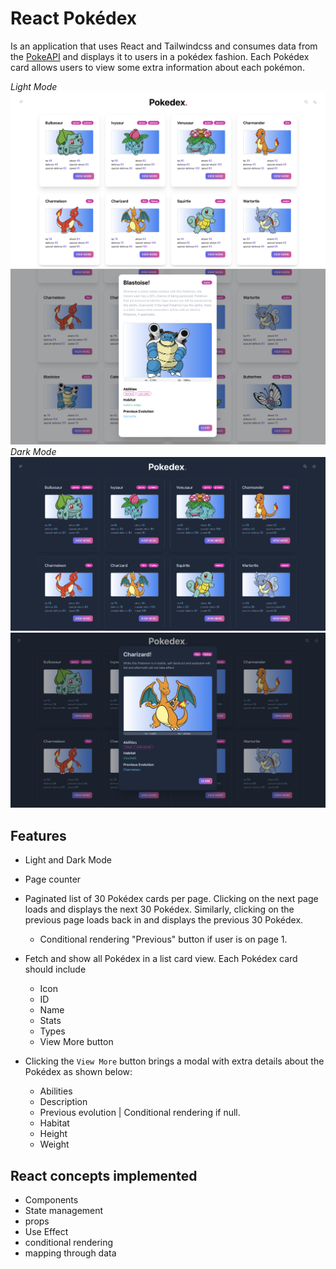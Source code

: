 # React Pokédex
Is an application that uses React and Tailwindcss and consumes data from the [PokeAPI](https://pokeapi.co/) and displays it to users in a pokédex fashion. Each Pokédex card allows users to view some extra information about each pokémon.

*Light Mode*
![alt text](assets/images/light-home.png)
![alt text](assets/images/light-viewmore.png)
*Dark Mode*
![alt text](assets/images/dark-home.png)
![alt text](assets/images/dark-viewmore.png)

## Features
- Light and Dark Mode
- Page counter
- Paginated list of 30 Pokédex cards per page. Clicking on the next page loads and displays the next 30 Pokédex. Similarly, clicking on the previous page loads back in and displays the previous 30 Pokédex.

  - Conditional rendering "Previous" button if user is on page 1.
- Fetch and show all Pokédex in a list card view. Each Pokédex card should include
    - Icon
    - ID
    - Name
    - Stats
    - Types
    - View More button
- Clicking the `View More` button brings a modal with extra details about the Pokédex as shown below:
    - Abilities
    - Description
    - Previous evolution | Conditional rendering if null.
    - Habitat
    - Height
    - Weight

## React concepts implemented

- Components
- State management
- props
- Use Effect
- conditional rendering
- mapping through data